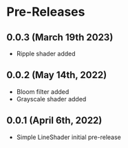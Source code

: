 # Pre-Releases

## 0.0.3 (March 19th 2023)
   * Ripple shader added

## 0.0.2 (May 14th, 2022)
   * Bloom filter added
   * Grayscale shader added

## 0.0.1 (April 6th, 2022)

   * Simple LineShader initial pre-release
